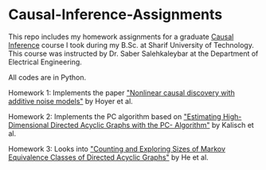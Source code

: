 # Causal-Inference-Assignments

This repo includes my homework assignments for a graduate [Causal Inference](http://sina.sharif.ir/~saleh/CI.pdf) course I took during my B.Sc. at Sharif University of Technology. This course was instructed by Dr. Saber Salehkaleybar at the Department of Electrical Engineering.

All codes are in Python.

Homework 1: Implements the paper ["Nonlinear causal discovery with additive noise models"](https://dl.acm.org/doi/10.5555/2981780.2981866) by Hoyer et al.

Homework 2: Implements the PC algorithm based on ["Estimating High-Dimensional Directed Acyclic Graphs with the PC- Algorithm"](https://jmlr.csail.mit.edu/papers/volume8/kalisch07a/kalisch07a.pdf) by Kalisch et al.

Homework 3: Looks into ["Counting and Exploring Sizes of Markov Equivalence Classes of Directed Acyclic Graphs"](https://jmlr.csail.mit.edu/papers/volume16/he15a/he15a.pdf) by He et al.
